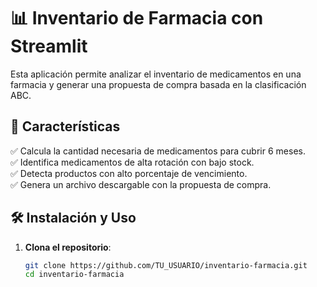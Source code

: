 # 📊 Inventario de Farmacia con Streamlit

Esta aplicación permite analizar el inventario de medicamentos en una farmacia y generar una propuesta de compra basada en la clasificación ABC.

## 🚀 Características
✅ Calcula la cantidad necesaria de medicamentos para cubrir 6 meses.  
✅ Identifica medicamentos de alta rotación con bajo stock.  
✅ Detecta productos con alto porcentaje de vencimiento.  
✅ Genera un archivo descargable con la propuesta de compra.  

## 🛠 Instalación y Uso
1. **Clona el repositorio**:
   ```bash
   git clone https://github.com/TU_USUARIO/inventario-farmacia.git
   cd inventario-farmacia
